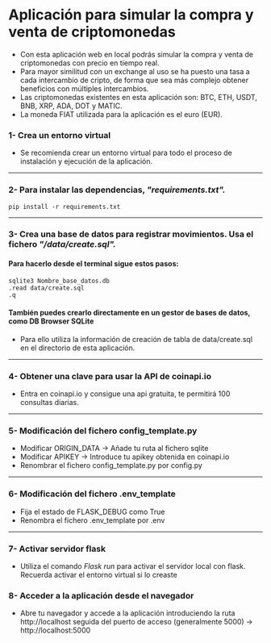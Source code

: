 # Aplicación para simular la compra y venta de criptomonedas
   * Con esta aplicación web en local podrás simular la compra y venta de criptomonedas con precio en tiempo real.
   * Para mayor similitud con un exchange al uso se ha puesto una tasa a cada intercambio de cripto, de forma que sea más complejo obtener beneficios con múltiples intercambios.
   * Las criptomonedas existentes en esta aplicación son: BTC, ETH, USDT, BNB, XRP, ADA, DOT y MATIC.
   * La moneda FIAT utilizada para la aplicación es el euro (EUR).

### 1- Crea un entorno virtual
   * Se recomienda crear un entorno virtual para todo el proceso de instalación y ejecución de la aplicación.
___

### 2- Para instalar las dependencias, _"requirements.txt"._
    pip install -r requirements.txt
___        

### 3- Crea una base de datos para registrar movimientos. Usa el fichero  _"/data/create.sql"._
  #### Para hacerlo desde el terminal sigue estos pasos: 
    sqlite3 Nombre_base_datos.db
    .read data/create.sql
    .q

  #### También puedes crearlo directamente en un gestor de bases de datos, como DB Browser SQLite
   * Para ello utiliza la información de creación de tabla de data/create.sql en el directorio de esta aplicación.
___

### 4- Obtener una clave para usar la API de coinapi.io
   * Entra en coinapi.io y consigue una api gratuita, te permitirá 100 consultas diarias.
___

### 5- Modificación del fichero config_template.py
   * Modificar ORIGIN_DATA -> Añade tu ruta al fichero sqlite
   * Modificar APIKEY -> Introduce tu apikey obtenida en coinapi.io
   * Renombrar el fichero config_template.py por config.py
___

### 6- Modificación del fichero .env_template
  * Fija el estado de FLASK_DEBUG como True
  * Renombra el fichero .env_template por .env
___
### 7- Activar servidor flask 
   * Utiliza el comando _Flask run_ para activar el servidor local con flask. Recuerda activar el entorno virtual si lo creaste

### 8- Acceder a la aplicación desde el navegador
   * Abre tu navegador y accede a la aplicación introduciendo la ruta http://localhost seguida del puerto de acceso (generalmente 5000) -> http://localhost:5000